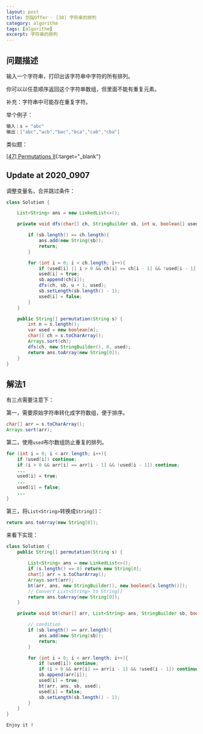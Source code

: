 ```yaml
---
layout: post
title: 剑指Offer - [38] 字符串的排列
category: algorithm
tags: [algorithm]
excerpt: 字符串的排列
---
```


## 问题描述  

输入一个字符串，打印出该字符串中字符的所有排列。

你可以以任意顺序返回这个字符串数组，但里面不能有重复元素。

补充：字符串中可能存在重复字符。  

举个例子：  

``` java
输入：s = "abc"
输出：["abc","acb","bac","bca","cab","cba"]
```

类似题：  

[[47] Permutations II](http://yaoyichen.cn/algorithm/2020/06/18/leetcode-47.html){:target="_blank"}  

## Update at 2020_0907  

调整变量名，合并跳过条件：  

``` java
class Solution {

    List<String> ans = new LinkedList<>();

    private void dfs(char[] ch, StringBuilder sb, int u, boolean[] used){

        if (sb.length() == ch.length){
            ans.add(new String(sb));
            return;
        }

        for (int i = 0; i < ch.length; i++){
            if (used[i] || i > 0 && ch[i] == ch[i - 1] && !used[i - 1]) continue;
            used[i] = true;
            sb.append(ch[i]);
            dfs(ch, sb, u + 1, used);
            sb.setLength(sb.length() - 1);
            used[i] = false;
        }
    }

    public String[] permutation(String s) {
        int n = s.length();
        var used = new boolean[n];
        char[] ch = s.toCharArray();
        Arrays.sort(ch);
        dfs(ch, new StringBuilder(), 0, used);
        return ans.toArray(new String[0]);
    }
}
```

## 解法1  

有三点需要注意下：   


第一，需要原始字符串转化成字符数组，便于排序。   

``` java
char[] arr = s.toCharArray();
Arrays.sort(arr);
```

第二，使用`used`布尔数组防止重复的排列。  

``` java
for (int i = 0; i < arr.length; i++){
    if (used[i]) continue;
    if (i > 0 && arr[i] == arr[i - 1] && !used[i - 1]) continue;
    ...
    used[i] = true;
    ...
    used[i] = false;
    ...
}
```

第三，将`List<String>`转换成`String[]`：  

``` java
return ans.toArray(new String[0]);
```

来看下实现：  


``` java
class Solution {
    public String[] permutation(String s) {
        
        List<String> ans = new LinkedList<>();
        if (s.length() == 0) return new String[0];
        char[] arr = s.toCharArray();
        Arrays.sort(arr);
        bt(arr, ans, new StringBuilder(), new boolean[s.length()]);
        // Convert List<String> to String[]
        return ans.toArray(new String[0]);
    }

    private void bt(char[] arr, List<String> ans, StringBuilder sb, boolean[] used){

        // condition
        if (sb.length() == arr.length){
            ans.add(new String(sb));
            return;
        }

        for (int i = 0; i < arr.length; i++){
            if (used[i]) continue;
            if (i > 0 && arr[i] == arr[i - 1] && !used[i - 1]) continue;
            sb.append(arr[i]);
            used[i] = true;
            bt(arr, ans, sb, used);
            used[i] = false;
            sb.setLength(sb.length() - 1);
        }
    }
}
```

`Enjoy it ! `